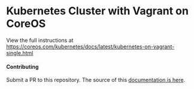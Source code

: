 # Kubernetes Cluster with Vagrant on CoreOS

View the full instructions at https://coreos.com/kubernetes/docs/latest/kubernetes-on-vagrant-single.html

#### Contributing

Submit a PR to this repository. The source of this [documentation is here](../../Documentation/kubernetes-on-vagrant-single.md).